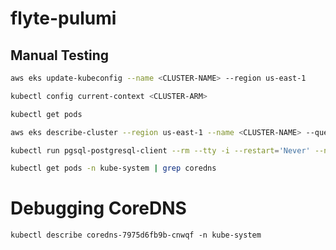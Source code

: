 # flyte-pulumi


## Manual Testing 


```sh
aws eks update-kubeconfig --name <CLUSTER-NAME> --region us-east-1
```

```sh
kubectl config current-context <CLUSTER-ARM>
```

```sh
kubectl get pods
```

```sh
aws eks describe-cluster --region us-east-1 --name <CLUSTER-NAME> --query "cluster.identity.oidc.issuer" --output text
```

```sh
kubectl run pgsql-postgresql-client --rm --tty -i --restart='Never' --namespace testdb --image docker.io/bitnami/postgresql:11.7.0-debian-10-r9 --env='PGPASSWORD=thisisaweakpassword' --command -- psql testdb --host <RDS-ENDPOINT> -U flyteadmin -d flyteadmin -p 5432
```

```sh
kubectl get pods -n kube-system | grep coredns
```


# Debugging CoreDNS



```
kubectl describe coredns-7975d6fb9b-cnwqf -n kube-system
```
